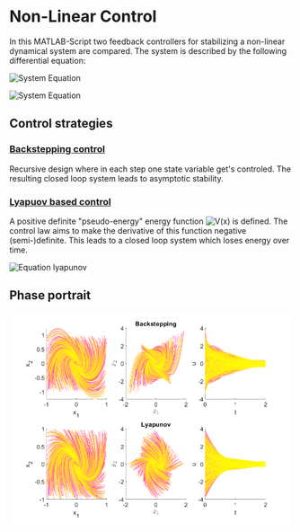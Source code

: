 # Non-Linear Control

In this MATLAB-Script two feedback controllers for stabilizing a non-linear dynamical system are compared. The system is described by the following differential equation:

![System Equation](https://latex.codecogs.com/svg.image?\dot{x}_1=x_2&space;-&space;x_1^3&space;)

![System Equation](https://latex.codecogs.com/svg.image?\dot{x}_2=u&space;)

## Control strategies
### [Backstepping control](https://en.wikipedia.org/wiki/Backstepping)  
Recursive design where in each step one state variable get's controled. The resulting closed loop system leads to asymptotic stability.

### [Lyapuov based control](https://en.wikipedia.org/wiki/Control-Lyapunov_function)
A positive definite "pseudo-energy" energy function ![V(x)](https://latex.codecogs.com/svg.image?\inline&space;V(x)=||&space;x&space;||^2) is defined. The control law aims to make the derivative of this function negative (semi-)definite. This leads to a closed loop system which loses energy over time.

![Equation lyapunov](https://latex.codecogs.com/svg.image?\inline&space;\begin{align*}V(x)&space;&=&space;||x||^2&space;\\&=&space;x_1^2&space;&plus;&space;x_2^2&space;\\\\\dot{V}(x)&space;&=&space;\frac{\partial&space;V}{\partial&space;x_1}\dot{x}_1&space;&plus;&space;\frac{\partial&space;V}{\partial&space;x_2}\dot{x}_2&space;\\&=&space;2&space;x_1&space;(x_2&space;-&space;x_1^3)&space;&plus;&space;2&space;x_2&space;u&space;\\\\0&space;&\geq&space;\dot{V}(x)&space;\\&space;&&space;\geq&space;x_1&space;x_2&space;-&space;x_1^4&space;&plus;&space;x_2&space;u&space;\\&space;&&space;\geq&space;x_2&space;(&space;x_1&space;&plus;&space;u&space;)&space;\\\\\text{with&space;}&space;u&space;&:=&space;-\alpha&space;(x_2&space;&plus;&space;x_1)&space;\text{,&space;}&space;\alpha&space;\in&space;\mathbb{R}_&plus;&space;\implies&space;\dot{V}(x)&space;=&space;-x_2^2&space;\leq&space;0\end{align})

## Phase portrait
![Image of phase portrait](https://github.com/code2love/nonlinear-ctrl/raw/main/phase-portrait.png)